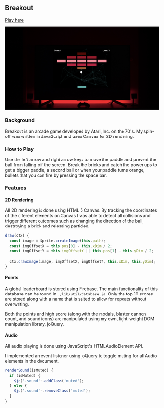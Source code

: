 ## Breakout

[Play here](https://javiermortiz.github.io/breakout/)

![breakout_screenshot](breakout_screenshot.png)

### Background

Breakout is an arcade game developed by Atari, Inc. on the 70's. My spin-off was written in JavaScript and uses Canvas for 2D rendering.

### How to Play

Use the left arrow and right arrow keys to move the paddle and prevent the ball from falling off the screen. Break the bricks and catch the power ups to get a bigger paddle, a second ball or when your paddle turns orange, bullets that you can fire by pressing the space bar.

### Features

#### 2D Rendering
All 2D rendering is done using HTML 5 Canvas. By tracking the coordinates of the diferent elements on Canvas I was able to detect all collisions and trigger different outcomes such as changing the direction of the ball, destroying a brick and releasing particles.

```javascript
draw(ctx) {
  const image = Sprite.createImage(this.path);
  const imgOffsetX = this.pos[0] - this.xDim / 2;
  const imgOffsetY = this.imgOffsetY || this.pos[1] - this.yDim / 2;

  ctx.drawImage(image, imgOffsetX, imgOffsetY, this.xDim, this.yDim);
}
```

#### Points
A global leaderboard is stored using Firebase. The main functionality of this database can be found in `./lib/util/database.js`. Only the top 10 scores are stored along with a name that is salted to allow for repeats without overwriting.

Both the points and high score (along with the modals, blaster cannon count, and sound icons) are manipulated using my own, light-weight DOM manipulation library, joQuery.

#### Audio
All audio playing is done using JavaScript's HTMLAudioElement API.

I implemented an event listener using joQuery to toggle muting for all Audio elements in the document.

```javascript
renderSound(isMuted) {
  if (isMuted) {
    $jo('.sound').addClass('muted');
  } else {
    $jo('.sound').removeClass('muted');
  }
}
```
